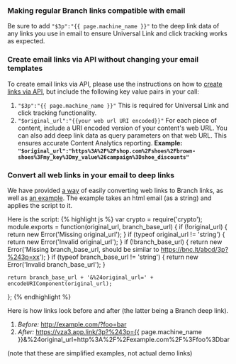 ### Making regular Branch links compatible with email

Be sure to add `"$3p":"{{ page.machine_name }}"` to the deep link data of any links you use in email to ensure Universal Link and click tracking works as expected.

### Create email links via API without changing your email templates

To create email links via API, please use the instructions on how to [create links via API](/getting-started/creating-links/other-ways/#http-api), but include the following key value pairs in your call:

1. `"$3p":"{{ page.machine_name }}"` This is required for Universal Link and click tracking functionality.
1. `"$original_url":"{{your web url URI encoded}}"` For each piece of content, include a URI encoded version of your content's web URL. You can also add deep link data as query parameters on that web URL. This ensures accurate Content Analytics reporting. **Example: `"$original_url":"https%3A%2F%2Fshop.com%2Fshoes%2Fbrown-shoes%3Fmy_key%3Dmy_value%26campaign%3Dshoe_discounts"`**

### Convert all web links in your email to deep links

We have provided [a way](/third-party-integrations/remote-deep-links/guide/) of easily converting web links to Branch links, as well as [an example](https://gist.github.com/derrickstaten/f9b1e72e506f79628ab9127dd114dd83#file-sendgrid-demo-js). The example takes an html email (as a string) and applies the script to it.

Here is the script:
{% highlight js %}
var crypto = require('crypto');
module.exports = function(original_url, branch_base_url) {
    if (!original_url) { return new Error('Missing original_url'); }
    if (typeof original_url != 'string') { return new Error('Invalid original_url'); }
    if (!branch_base_url) { return new Error('Missing branch_base_url, should be similar to https://bnc.lt/abcd/3p?%243p=xx'); }
    if (typeof branch_base_url != 'string') { return new Error('Invalid branch_base_url'); }

    return branch_base_url + '&%24original_url=' + encodeURIComponent(original_url);
};
{% endhighlight %}

Here is how links look before and after (the latter being a Branch deep link).

1. *Before:* http://example.com/?foo=bar
2. *After:* https://vza3.app.link/3p?%243p={{ page.machine_name }}&%24original_url=http%3A%2F%2Fexample.com%2F%3Ffoo%3Dbar

(note that these are simplified examples, not actual demo links)
